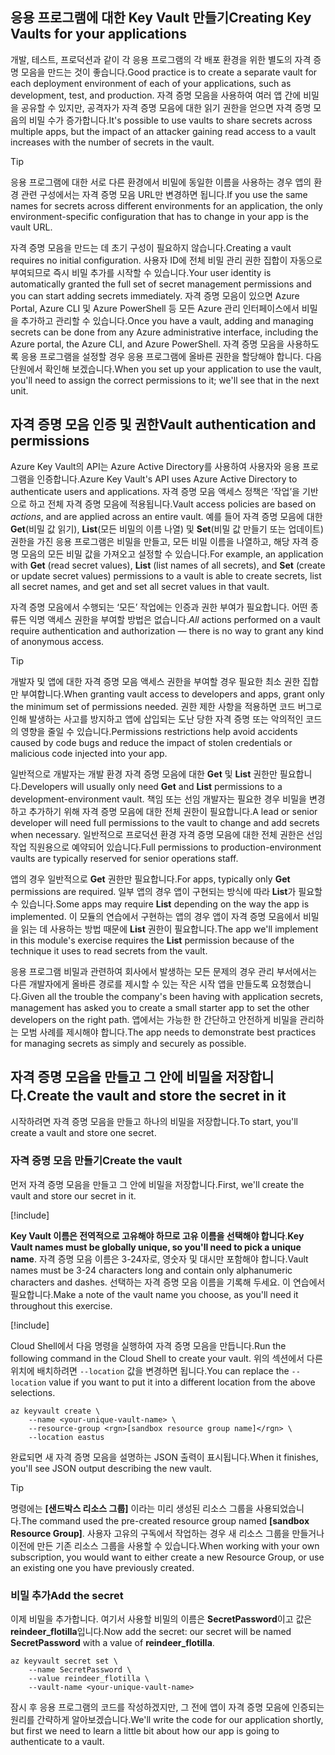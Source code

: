 ## <a name="creating-key-vaults-for-your-applications"></a><span data-ttu-id="ec903-101">응용 프로그램에 대한 Key Vault 만들기</span><span class="sxs-lookup"><span data-stu-id="ec903-101">Creating Key Vaults for your applications</span></span>

<span data-ttu-id="ec903-102">개발, 테스트, 프로덕션과 같이 각 응용 프로그램의 각 배포 환경을 위한 별도의 자격 증명 모음을 만드는 것이 좋습니다.</span><span class="sxs-lookup"><span data-stu-id="ec903-102">Good practice is to create a separate vault for each deployment environment of each of your applications, such as development, test, and production.</span></span> <span data-ttu-id="ec903-103">자격 증명 모음을 사용하여 여러 앱 간에 비밀을 공유할 수 있지만, 공격자가 자격 증명 모음에 대한 읽기 권한을 얻으면 자격 증명 모음의 비밀 수가 증가합니다.</span><span class="sxs-lookup"><span data-stu-id="ec903-103">It's possible to use vaults to share secrets across multiple apps, but the impact of an attacker gaining read access to a vault increases with the number of secrets in the vault.</span></span>

> [!TIP]
> <span data-ttu-id="ec903-104">응용 프로그램에 대한 서로 다른 환경에서 비밀에 동일한 이름을 사용하는 경우 앱의 환경 관련 구성에서는 자격 증명 모음 URL만 변경하면 됩니다.</span><span class="sxs-lookup"><span data-stu-id="ec903-104">If you use the same names for secrets across different environments for an application, the only environment-specific configuration that has to change in your app is the vault URL.</span></span>

<span data-ttu-id="ec903-105">자격 증명 모음을 만드는 데 초기 구성이 필요하지 않습니다.</span><span class="sxs-lookup"><span data-stu-id="ec903-105">Creating a vault requires no initial configuration.</span></span> <span data-ttu-id="ec903-106">사용자 ID에 전체 비밀 관리 권한 집합이 자동으로 부여되므로 즉시 비밀 추가를 시작할 수 있습니다.</span><span class="sxs-lookup"><span data-stu-id="ec903-106">Your user identity is automatically granted the full set of secret management permissions and you can start adding secrets immediately.</span></span> <span data-ttu-id="ec903-107">자격 증명 모음이 있으면 Azure Portal, Azure CLI 및 Azure PowerShell 등 모든 Azure 관리 인터페이스에서 비밀을 추가하고 관리할 수 있습니다.</span><span class="sxs-lookup"><span data-stu-id="ec903-107">Once you have a vault, adding and managing secrets can be done from any Azure administrative interface, including the Azure portal, the Azure CLI, and Azure PowerShell.</span></span> <span data-ttu-id="ec903-108">자격 증명 모음을 사용하도록 응용 프로그램을 설정할 경우 응용 프로그램에 올바른 권한을 할당해야 합니다. 다음 단원에서 확인해 보겠습니다.</span><span class="sxs-lookup"><span data-stu-id="ec903-108">When you set up your application to use the vault, you'll need to assign the correct permissions to it; we'll see that in the next unit.</span></span>

## <a name="vault-authentication-and-permissions"></a><span data-ttu-id="ec903-109">자격 증명 모음 인증 및 권한</span><span class="sxs-lookup"><span data-stu-id="ec903-109">Vault authentication and permissions</span></span>

<span data-ttu-id="ec903-110">Azure Key Vault의 API는 Azure Active Directory를 사용하여 사용자와 응용 프로그램을 인증합니다.</span><span class="sxs-lookup"><span data-stu-id="ec903-110">Azure Key Vault's API uses Azure Active Directory to authenticate users and applications.</span></span> <span data-ttu-id="ec903-111">자격 증명 모음 액세스 정책은 ‘작업’을 기반으로 하고 전체 자격 증명 모음에 적용됩니다.</span><span class="sxs-lookup"><span data-stu-id="ec903-111">Vault access policies are based on *actions*, and are applied across an entire vault.</span></span> <span data-ttu-id="ec903-112">예를 들어 자격 증명 모음에 대한 **Get**(비밀 값 읽기), **List**(모든 비밀의 이름 나열) 및 **Set**(비밀 값 만들기 또는 업데이트) 권한을 가진 응용 프로그램은 비밀을 만들고, 모든 비밀 이름을 나열하고, 해당 자격 증명 모음의 모든 비밀 값을 가져오고 설정할 수 있습니다.</span><span class="sxs-lookup"><span data-stu-id="ec903-112">For example, an application with **Get** (read secret values), **List** (list names of all secrets), and **Set** (create or update secret values) permissions to a vault is able to create secrets, list all secret names, and get and set all secret values in that vault.</span></span>

<span data-ttu-id="ec903-113">자격 증명 모음에서 수행되는 ‘모든’ 작업에는 인증과 권한 부여가 필요합니다. 어떤 종류든 익명 액세스 권한을 부여할 방법은 없습니다.</span><span class="sxs-lookup"><span data-stu-id="ec903-113">*All* actions performed on a vault require authentication and authorization &mdash; there is no way to grant any kind of anonymous access.</span></span>

> [!TIP]
> <span data-ttu-id="ec903-114">개발자 및 앱에 대한 자격 증명 모음 액세스 권한을 부여할 경우 필요한 최소 권한 집합만 부여합니다.</span><span class="sxs-lookup"><span data-stu-id="ec903-114">When granting vault access to developers and apps, grant only the minimum set of permissions needed.</span></span> <span data-ttu-id="ec903-115">권한 제한 사항을 적용하면 코드 버그로 인해 발생하는 사고를 방지하고 앱에 삽입되는 도난 당한 자격 증명 또는 악의적인 코드의 영향을 줄일 수 있습니다.</span><span class="sxs-lookup"><span data-stu-id="ec903-115">Permissions restrictions help avoid accidents caused by code bugs and reduce the impact of stolen credentials or malicious code injected into your app.</span></span>

<span data-ttu-id="ec903-116">일반적으로 개발자는 개발 환경 자격 증명 모음에 대한 **Get** 및 **List** 권한만 필요합니다.</span><span class="sxs-lookup"><span data-stu-id="ec903-116">Developers will usually only need **Get** and **List** permissions to a development-environment vault.</span></span> <span data-ttu-id="ec903-117">책임 또는 선임 개발자는 필요한 경우 비밀을 변경하고 추가하기 위해 자격 증명 모음에 대한 전체 권한이 필요합니다.</span><span class="sxs-lookup"><span data-stu-id="ec903-117">A lead or senior developer will need full permissions to the vault to change and add secrets when necessary.</span></span> <span data-ttu-id="ec903-118">일반적으로 프로덕션 환경 자격 증명 모음에 대한 전체 권한은 선임 작업 직원용으로 예약되어 있습니다.</span><span class="sxs-lookup"><span data-stu-id="ec903-118">Full permissions to production-environment vaults are typically reserved for senior operations staff.</span></span>

<span data-ttu-id="ec903-119">앱의 경우 일반적으로 **Get** 권한만 필요합니다.</span><span class="sxs-lookup"><span data-stu-id="ec903-119">For apps, typically only **Get** permissions are required.</span></span> <span data-ttu-id="ec903-120">일부 앱의 경우 앱이 구현되는 방식에 따라 **List**가 필요할 수 있습니다.</span><span class="sxs-lookup"><span data-stu-id="ec903-120">Some apps may require **List** depending on the way the app is implemented.</span></span> <span data-ttu-id="ec903-121">이 모듈의 연습에서 구현하는 앱의 경우 앱이 자격 증명 모음에서 비밀을 읽는 데 사용하는 방법 때문에 **List** 권한이 필요합니다.</span><span class="sxs-lookup"><span data-stu-id="ec903-121">The app we'll implement in this module's exercise requires the **List** permission because of the technique it uses to read secrets from the vault.</span></span>

<span data-ttu-id="ec903-122">응용 프로그램 비밀과 관련하여 회사에서 발생하는 모든 문제의 경우 관리 부서에서는 다른 개발자에게 올바른 경로를 제시할 수 있는 작은 시작 앱을 만들도록 요청했습니다.</span><span class="sxs-lookup"><span data-stu-id="ec903-122">Given all the trouble the company's been having with application secrets, management has asked you to create a small starter app to set the other developers on the right path.</span></span> <span data-ttu-id="ec903-123">앱에서는 가능한 한 간단하고 안전하게 비밀을 관리하는 모범 사례를 제시해야 합니다.</span><span class="sxs-lookup"><span data-stu-id="ec903-123">The app needs to demonstrate best practices for managing secrets as simply and securely as possible.</span></span>

## <a name="create-the-vault-and-store-the-secret-in-it"></a><span data-ttu-id="ec903-124">자격 증명 모음을 만들고 그 안에 비밀을 저장합니다.</span><span class="sxs-lookup"><span data-stu-id="ec903-124">Create the vault and store the secret in it</span></span>
<span data-ttu-id="ec903-125">시작하려면 자격 증명 모음을 만들고 하나의 비밀을 저장합니다.</span><span class="sxs-lookup"><span data-stu-id="ec903-125">To start, you'll create a vault and store one secret.</span></span>

###  <a name="create-the-vault"></a><span data-ttu-id="ec903-126">자격 증명 모음 만들기</span><span class="sxs-lookup"><span data-stu-id="ec903-126">Create the vault</span></span>

<span data-ttu-id="ec903-127">먼저 자격 증명 모음을 만들고 그 안에 비밀을 저장합니다.</span><span class="sxs-lookup"><span data-stu-id="ec903-127">First, we'll create the vault and store our secret in it.</span></span>

[!include[](../../../includes/azure-sandbox-activate.md)]

<span data-ttu-id="ec903-128">**Key Vault 이름은 전역적으로 고유해야 하므로 고유 이름을 선택해야 합니다**.</span><span class="sxs-lookup"><span data-stu-id="ec903-128">**Key Vault names must be globally unique, so you'll need to pick a unique name**.</span></span> <span data-ttu-id="ec903-129">자격 증명 모음 이름은 3-24자로, 영숫자 및 대시만 포함해야 합니다.</span><span class="sxs-lookup"><span data-stu-id="ec903-129">Vault names must be 3-24 characters long and contain only alphanumeric characters and dashes.</span></span> <span data-ttu-id="ec903-130">선택하는 자격 증명 모음 이름을 기록해 두세요. 이 연습에서 필요합니다.</span><span class="sxs-lookup"><span data-stu-id="ec903-130">Make a note of the vault name you choose, as you'll need it throughout this exercise.</span></span>

[!include[](../../../includes/azure-sandbox-regions-first-mention-note.md)]

<span data-ttu-id="ec903-131">Cloud Shell에서 다음 명령을 실행하여 자격 증명 모음을 만듭니다.</span><span class="sxs-lookup"><span data-stu-id="ec903-131">Run the following command in the Cloud Shell to create your vault.</span></span> <span data-ttu-id="ec903-132">위의 섹션에서 다른 위치에 배치하려면 `--location` 값을 변경하면 됩니다.</span><span class="sxs-lookup"><span data-stu-id="ec903-132">You can replace the `--location` value if you want to put it into a different location from the above selections.</span></span>

```azurecli
az keyvault create \
    --name <your-unique-vault-name> \
    --resource-group <rgn>[sandbox resource group name]</rgn> \
    --location eastus
```

<span data-ttu-id="ec903-133">완료되면 새 자격 증명 모음을 설명하는 JSON 출력이 표시됩니다.</span><span class="sxs-lookup"><span data-stu-id="ec903-133">When it finishes, you'll see JSON output describing the new vault.</span></span>

> [!TIP]
> <span data-ttu-id="ec903-134">명령에는 **<rgn>[샌드박스 리소스 그룹]</rgn>** 이라는 미리 생성된 리소스 그룹을 사용되었습니다.</span><span class="sxs-lookup"><span data-stu-id="ec903-134">The command used the pre-created resource group named **<rgn>[sandbox Resource Group]</rgn>**.</span></span> <span data-ttu-id="ec903-135">사용자 고유의 구독에서 작업하는 경우 새 리소스 그룹을 만들거나 이전에 만든 기존 리소스 그룹을 사용할 수 있습니다.</span><span class="sxs-lookup"><span data-stu-id="ec903-135">When working with your own subscription, you would want to either create a new Resource Group, or use an existing one you have previously created.</span></span>

### <a name="add-the-secret"></a><span data-ttu-id="ec903-136">비밀 추가</span><span class="sxs-lookup"><span data-stu-id="ec903-136">Add the secret</span></span>

<span data-ttu-id="ec903-137">이제 비밀을 추가합니다. 여기서 사용할 비밀의 이름은 **SecretPassword**이고 값은 **reindeer_flotilla**입니다.</span><span class="sxs-lookup"><span data-stu-id="ec903-137">Now add the secret: our secret will be named **SecretPassword** with a value of **reindeer_flotilla**.</span></span>

```azurecli
az keyvault secret set \
    --name SecretPassword \
    --value reindeer_flotilla \
    --vault-name <your-unique-vault-name>
```

<span data-ttu-id="ec903-138">잠시 후 응용 프로그램의 코드를 작성하겠지만, 그 전에 앱이 자격 증명 모음에 인증되는 원리를 간략하게 알아보겠습니다.</span><span class="sxs-lookup"><span data-stu-id="ec903-138">We'll write the code for our application shortly, but first we need to learn a little bit about how our app is going to authenticate to a vault.</span></span>